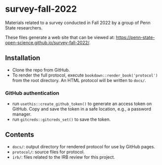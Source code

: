 # survey-fall-2022

Materials related to a survey conducted in Fall 2022 by a group of Penn State researchers.

These files generate a web site that can be viewed at: <https://penn-state-open-science.github.io/survey-fall-2022/>.

## Installation

- Clone the repo from GitHub.
- To render the full protocol, execute `bookdown::render_book('protocol')` from the root directory. An HTML protocol will be written to `docs/`.

### GitHub authentication

- run `usethis::create_github_token()` to generate an access token on GitHub. Copy and save the token in a safe location, e.g., a password manager.
- run `gitcreds::gitcreds_set()` to save the token.

## Contents

- `docs/`: output directory for rendered protocol for use by GitHub pages.
- `protocol/`: source files for protocol.
- `irb/`: files related to the IRB review for this project.

